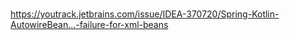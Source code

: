 # 

https://youtrack.jetbrains.com/issue/IDEA-370720/Spring-Kotlin-AutowireBean...-failure-for-xml-beans
